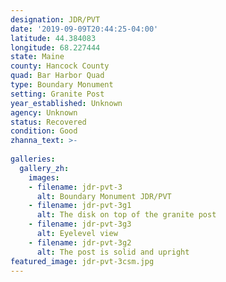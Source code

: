 ```yaml
---
designation: JDR/PVT
date: '2019-09-09T20:44:25-04:00'
latitude: 44.384083
longitude: 68.227444
state: Maine
county: Hancock County
quad: Bar Harbor Quad
type: Boundary Monument
setting: Granite Post
year_established: Unknown
agency: Unknown
status: Recovered
condition: Good
zhanna_text: >-
    
galleries:
  gallery_zh:
    images:
    - filename: jdr-pvt-3
      alt: Boundary Monument JDR/PVT   
    - filename: jdr-pvt-3g1
      alt: The disk on top of the granite post   
    - filename: jdr-pvt-3g3
      alt: Eyelevel view   
    - filename: jdr-pvt-3g2
      alt: The post is solid and upright                     
featured_image: jdr-pvt-3csm.jpg
---
```

